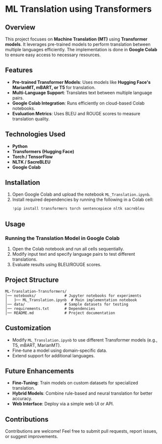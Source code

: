 # ML Translation using Transformers 

## Overview
This project focuses on **Machine Translation (MT)** using **Transformer models**. It leverages pre-trained models to perform translation between multiple languages efficiently. The implementation is done in **Google Colab** to ensure easy access to necessary resources.

## Features
- **Pre-trained Transformer Models**: Uses models like **Hugging Face's MarianMT, mBART, or T5** for translation.
- **Multi-Language Support**: Translates text between multiple language pairs.
- **Google Colab Integration**: Runs efficiently on cloud-based Colab notebooks.
- **Evaluation Metrics**: Uses BLEU and ROUGE scores to measure translation quality.

## Technologies Used
- **Python**
- **Transformers (Hugging Face)**
- **Torch / TensorFlow**
- **NLTK / SacreBLEU**
- **Google Colab**

## Installation
1. Open Google Colab and upload the notebook `ML_Translation.ipynb`.
2. Install required dependencies by running the following in a Colab cell:
   ```python
   !pip install transformers torch sentencepiece nltk sacrebleu
   ```

## Usage
### Running the Translation Model in Google Colab
1. Open the Colab notebook and run all cells sequentially.
2. Modify input text and specify language pairs to test different translations.
3. Evaluate results using BLEU/ROUGE scores.

## Project Structure
```
ML-Translation-Transformers/
│── notebooks/             # Jupyter notebooks for experiments
│   ├── ML_Translation.ipynb  # Main implementation notebook
│── data/                  # Sample datasets for testing
│── requirements.txt       # Dependencies
│── README.md              # Project documentation
```

## Customization
- Modify `ML_Translation.ipynb` to use different Transformer models (e.g., T5, mBART, MarianMT).
- Fine-tune a model using domain-specific data.
- Extend support for additional languages.

## Future Enhancements
- **Fine-Tuning**: Train models on custom datasets for specialized translation.
- **Hybrid Models**: Combine rule-based and neural translation for better accuracy.
- **Web Interface**: Deploy via a simple web UI or API.

## Contributions
Contributions are welcome! Feel free to submit pull requests, report issues, or suggest improvements.


